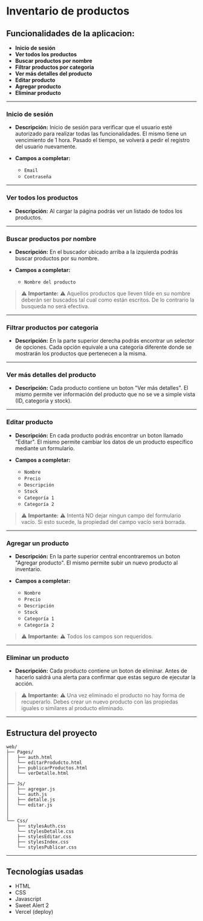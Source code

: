 # Inventario de productos

## Funcionalidades de la aplicacion:
- **Inicio de sesión**
- **Ver todos los productos**
- **Buscar productos por nombre**
- **Filtrar productos por categoria**
- **Ver más detalles del producto**
- **Editar producto**
- **Agregar producto**
- **Eliminar producto**

---

### Inicio de sesión

- **Descripción:** Inicio de sesión para verificar que el usuario esté autorizado para realizar todas las funcionalidades. El mismo tiene un vencimiento de 1 hora. Pasado el tiempo, se volverá a pedir el registro del usuario nuevamente.

- **Campos a completar:**
    - `Email`
    - `Contraseña`

---

### Ver todos los productos
- **Descripción:** Al cargar la página podrás ver un listado de todos los productos.

---

### Buscar productos por nombre
- **Descripción:** En el buscador ubicado arriba a la izquierda podrás buscar productos por su nombre.

- **Campos a completar:**
    - `Nombre del producto`

> ⚠️ **Importante:** ⚠️
> Aquellos productos que lleven tilde en su nombre deberán ser buscados tal cual como están escritos. De lo contrario la busqueda no será efectiva. 

---

### Filtrar productos por categoria

- **Descripción:** En la parte superior derecha podrás encontrar un selector de opciones. Cada opción equivale a una categoria diferente donde se mostrarán los productos que pertenecen a la misma.


---

### Ver más detalles del producto

- **Descripción:** Cada producto contiene un boton "Ver más detalles". El mismo permite ver información del producto que no se ve a simple vista (ID, categoría y stock).

---

### Editar producto

- **Descripción:** En cada producto podrás encontrar un boton llamado "Editar". El mismo permite cambiar los datos de un producto específico mediante un formulario.

- **Campos a completar:**
    - `Nombre` 
    - `Precio`
    - `Descripción`
    - `Stock`
    - `Categoría 1`
    - `Categoría 2`

> ⚠️ **Importante:** ⚠️
> Intentá NO dejar ningun campo del formulario vacío. Si esto sucede, la propiedad del campo vacío será borrada.

---

### Agregar un producto

- **Descripción:** En la parte superior central encontraremos un boton "Agregar producto". El mismo permite subir un nuevo producto al inventario.

- **Campos a completar:**
    - `Nombre`
    - `Precio`
    - `Descripción`
    - `Stock`
    - `Categoría 1`
    - `Categoría 2`

> ⚠️ **Importante:** ⚠️
> Todos los campos son requeridos.

---

### Eliminar un producto

- **Descripción:** Cada producto contiene un boton de eliminar. Antes de hacerlo saldrá una alerta para confirmar que estas seguro de ejecutar la acción.

> ⚠️ **Importante:** ⚠️
> Una vez eliminado el producto no hay forma de recuperarlo. Debes crear un nuevo producto con las propiedas iguales o similares al producto eliminado. 

---

## Estructura del proyecto

```
web/
├── Pages/
│   ├── auth.html
│   └── editarProdudcto.html
│   ├── publicarProductos.html
│   └── verDetalle.html 
│
├── Js/
│   ├── agregar.js
│   └── auth.js
│   ├── detalle.js
│   └── editar.js
│    
│ 
└── Css/
    ├── stylesAuth.css
    └── stylesDetalle.css
    ├── stylesEditar.css
    ├── stylesIndex.css
    └── stylesPublicar.css

``` 

---

## Tecnologías usadas

- HTML
- CSS
- Javascript
- Sweet Alert 2
- Vercel (deploy)

